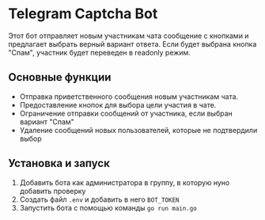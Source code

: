 # Telegram Captcha Bot
Этот бот отправляет новым участникам чата сообщение с кнопками и предлагает выбрать верный вариант ответа. 
Если будет выбрана кнопка "Спам", участник будет переведен в readonly режим.

## Основные функции
- Отправка приветственного сообщения новым участникам чата.
- Предоставление кнопок для выбора цели участия в чате.
- Ограничение отправки сообщений от участника, если выбран вариант "Спам"
- Удаление сообщений новых пользователей, которые не подтвердили выбор


## Установка и запуск
1. Добавить бота как администратора в группу, в которую нуно добавить проверку
2. Создать файл `.env` и добавить в него `BOT_TOKEN`
3. Запустить бота с помощью команды `go run main.go`